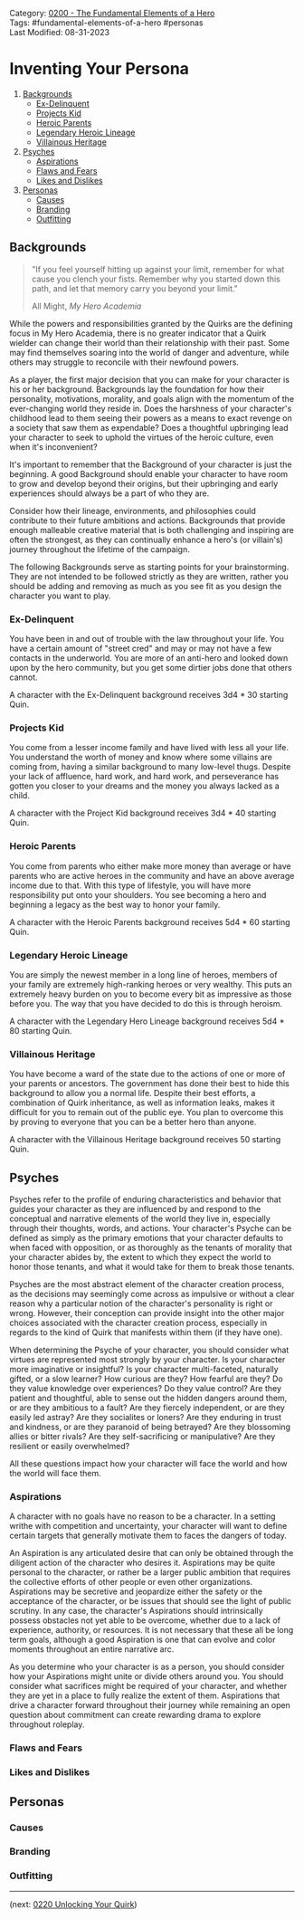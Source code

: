 Category: [0200 - The Fundamental Elements of a Hero](0200%20-%20The%20Fundamental%20Elements%20of%20a%20Hero.md)  
Tags: #fundamental-elements-of-a-hero #personas   
Last Modified: 08-31-2023  
# Inventing Your Persona

1. [Backgrounds](0210%20Inventing%20Your%20Persona.md#backgrounds)
	- [Ex-Delinquent](0210%20Inventing%20Your%20Persona.md#ex-delinquent)
	- [Projects Kid](0210%20Inventing%20Your%20Persona.md#projects-kid)
	- [Heroic Parents](0210%20Inventing%20Your%20Persona.md#heroic-parents)
	- [Legendary Heroic Lineage](0210%20Inventing%20Your%20Persona.md#legendary-heroic-lineage)
	- [Villainous Heritage](0210%20Inventing%20Your%20Persona.md#villainous-heritage)
2. [Psyches](0210%20Inventing%20Your%20Persona.md#psyches)
	- [Aspirations](0210%20Inventing%20Your%20Persona.md#aspirations)
	- [Flaws and Fears](0210%20Inventing%20Your%20Persona.md#flaws%20and%20fears)
	- [Likes and Dislikes](0210%20Inventing%20Your%20Persona.md#likes-and-dislikes)
3. [Personas](0210%20Inventing%20Your%20Persona.md#personas)
	- [Causes](0210%20Inventing%20Your%20Persona.md#causes)
	- [Branding](0210%20Inventing%20Your%20Persona.md#branding)
	- [Outfitting](0210%20Inventing%20Your%20Persona.md#outfitting)

## Backgrounds

> "If you feel yourself hitting up against your limit, remember for what cause you clench your fists. Remember why you started down this path, and let that memory carry you beyond your limit."
> 
> All Might, *My Hero Academia*

While the powers and responsibilities granted by the Quirks are the defining focus in My Hero Academia, there is no greater indicator that a Quirk wielder can change their world than their relationship with their past. Some may find themselves soaring into the world of danger and adventure, while others may struggle to reconcile with their newfound powers. 

As a player, the first major decision that you can make for your character is his or her background. Backgrounds lay the foundation for how their personality, motivations, morality, and goals align with the momentum of the ever-changing world they reside in. Does the harshness of your character's childhood lead to them seeing their powers as a means to exact revenge on a society that saw them as expendable? Does a thoughtful upbringing lead your character to seek to uphold the virtues of the heroic culture, even when it's inconvenient?

It's important to remember that the Background of your character is just the beginning. A good Background should enable your character to have room to grow and develop beyond their origins, but their upbringing and early experiences should always be a part of who they are.

Consider how their lineage, environments, and philosophies could contribute to their future ambitions and actions. Backgrounds that provide enough malleable creative material that is both challenging and inspiring are often the strongest, as they can continually enhance a hero's (or villain's) journey throughout the lifetime of the campaign.

The following Backgrounds serve as starting points for your brainstorming. They are not intended to be followed strictly as they are written, rather you should be adding and removing as much as you see fit as you design the character you want to play.
### Ex-Delinquent

You have been in and out of trouble with the law throughout your life. You have a certain amount of "street cred" and may or may not have a few contacts in the underworld. You are more of an anti-hero and looked down upon by the hero community, but you get some dirtier jobs done that others cannot.

A character with the Ex-Delinquent background receives 3d4 * 30 starting Quin.
### Projects Kid

You come from a lesser income family and have lived with less all your life. You understand the worth of money and know where some villains are coming from, having a similar background to many low-level thugs. Despite your lack of affluence, hard work, and hard work, and perseverance has gotten you closer to your dreams and the money you always lacked as a child.

A character with the Project Kid background receives 3d4 * 40 starting Quin.
### Heroic Parents

You come from parents who either make more money than average or have parents who are active heroes in the community and have an above average income due to that. With this type of lifestyle, you will have more responsibility put onto your shoulders. You see becoming a hero and beginning a legacy as the best way to honor your family.

A character with the Heroic Parents background receives 5d4 * 60 starting Quin.
### Legendary Heroic Lineage

You are simply the newest member in a long line of heroes, members of your family are extremely high-ranking heroes or very wealthy. This puts an extremely heavy burden on you to become every bit as impressive as those before you. The way that you have decided to do this is through heroism.

A character with the Legendary Hero Lineage background receives 5d4 * 80 starting Quin.
### Villainous Heritage

You have become a ward of the state due to the actions of one or more of your parents or ancestors. The government has done their best to hide this background to allow you a normal life. Despite their best efforts, a combination of Quirk inheritance, as well as information leaks, makes it difficult for you to remain out of the public eye. You plan to overcome this by proving to everyone that you can be a better hero than anyone.

A character with the Villainous Heritage background receives 50 starting Quin.
## Psyches

Psyches refer to the profile of enduring characteristics and behavior that guides your character as they are influenced by and respond to the conceptual and narrative elements of the world they live in, especially through their thoughts, words, and actions. Your character's Psyche can be defined as simply as the primary emotions that your character defaults to when faced with opposition, or as thoroughly as the tenants of morality that your character abides by, the extent to which they expect the world to honor those tenants, and what it would take for them to break those tenants.

Psyches are the most abstract element of the character creation process, as the decisions may seemingly come across as impulsive or without a clear reason why a particular notion of the character's personality is right or wrong. However, their conception can provide insight into the other major choices associated with the character creation process, especially in regards to the kind of Quirk that manifests within them (if they have one).

When determining the Psyche of your character, you should consider what virtues are represented most strongly by your character. Is your character more imaginative or insightful? Is your character multi-faceted, naturally gifted, or a slow learner? How curious are they? How fearful are they? Do they value knowledge over experiences? Do they value control? Are they patient and thoughtful, able to sense out the hidden dangers around them, or are they ambitious to a fault? Are they fiercely independent, or are they easily led astray? Are they socialites or loners? Are they enduring in trust and kindness, or are they paranoid of being betrayed? Are they blossoming allies or bitter rivals? Are they self-sacrificing or manipulative? Are they resilient or easily overwhelmed?

All these questions impact how your character will face the world and how the world will face them.
### Aspirations

A character with no goals have no reason to be a character. In a setting writhe with competition and uncertainty, your character will want to define certain targets that generally motivate them to faces the dangers of today.

An Aspiration is any articulated desire that can only be obtained through the diligent action of the character who desires it. Aspirations may be quite personal to the character, or rather be a larger public ambition that requires the collective efforts of other people or even other organizations. Aspirations may be secretive and jeopardize either the safety or the acceptance of the character, or be issues that should see the light of public scrutiny. In any case, the character's Aspirations should intrinsically possess obstacles not yet able to be overcome, whether due to a lack of experience, authority, or resources. It is not necessary that these all be long term goals, although a good Aspiration is one that can evolve and color moments throughout an entire narrative arc.

As you determine who your character is as a person, you should consider how your Aspirations might unite or divide others around you. You should consider what sacrifices might be required of your character, and whether they are yet in a place to fully realize the extent of them. Aspirations that drive a character forward throughout their journey while remaining an open question about commitment can create rewarding drama to explore throughout roleplay.
### Flaws and Fears

### Likes and Dislikes

## Personas

### Causes

### Branding

### Outfitting

****

(next: [0220 Unlocking Your Quirk](0220%20Unlocking%20Your%20Quirk.md))